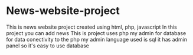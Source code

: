 # News-website-project
This is news website project created using html, php, javascript
In this project you can add news 
This is project uses php my admin for database
for data conectivity to the php my admin language used is sql
it has admin panel so it's easy to use database 

